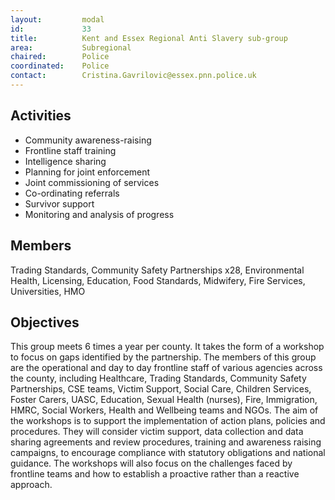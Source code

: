 ```yaml
---
layout: 		modal
id: 			33
title: 			Kent and Essex Regional Anti Slavery sub-group
area: 			Subregional
chaired: 		Police
coordinated:	Police
contact:		Cristina.Gavrilovic@essex.pnn.police.uk
---
```


Activities
----------

* Community awareness-raising
* Frontline staff training
* Intelligence sharing
* Planning for joint enforcement
* Joint commissioning of services
* Co-ordinating referrals
* Survivor support
* Monitoring and analysis of progress

Members
-------

Trading Standards, Community Safety Partnerships x28, Environmental Health, Licensing, Education, Food Standards, Midwifery, Fire Services, Universities, HMO

Objectives
----------

This group meets 6 times a year per county.  It takes the form of a workshop to focus on gaps identified by the partnership. The members of this group are the operational and day to day frontline staff of various agencies across the county, including Healthcare, Trading Standards, Community Safety Partnerships, CSE teams, Victim Support, Social Care, Children Services, Foster Carers, UASC, Education, Sexual Health (nurses), Fire, Immigration, HMRC, Social Workers, Health and Wellbeing teams and NGOs. 
The aim of the workshops is to support the implementation of action plans, policies and procedures. They will consider victim support, data collection and data sharing agreements and review procedures, training and awareness raising campaigns, to encourage compliance with statutory obligations and national guidance. The workshops will also focus on the challenges faced by frontline teams and how to establish a proactive rather than a reactive approach.